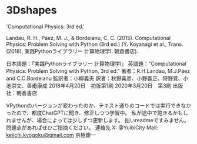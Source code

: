 # 3Dshapes
'Computational Physics: 3rd ed.'

Landau, R. H., Páez, M. J., & Bordeianu, C. C. (2015). Computational Physics: Problem Solving with Python (3rd ed.) (Y. Koyanagi et al., Trans. (2018), 実践Pythonライブラリー 計算物理学I. 朝倉書店).

日本語題：「実践Pythonライブラリー 計算物理学I」
英語題："Computational Physics: Problem Solving with Python, 3rd ed."
著者：R.H.Landau, M.J.Páez and C.C.Bordeianu
監訳者：小柳義夫
訳者：秋野喜彦、小野義正、狩野覚、小池崇文、善甫康成
2018年4月20日　初版第1刷
2020年3月20日　第3刷
出版社：朝倉書店

VPythonのバージョンが変わったのか、テキスト通りのコードでは実行できなかったので、都度ChatGPTに聞き、修正しつつ学習中。
私が途中で飽きるかもしれませんが、場合によっては少しずつ更新します。
拙いreadmeですみません。問題点があればぜひご指摘ください。
連絡先
  X: @YuibiCity
  Mail: keiichi.kyogoku@gmail.com
  京極慶一
